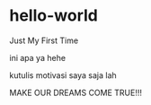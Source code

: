 # hello-world
Just My First Time


ini apa ya hehe



kutulis motivasi saya saja lah



MAKE OUR DREAMS COME TRUE!!!
